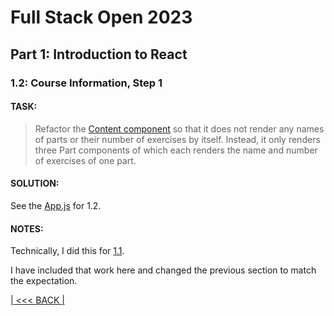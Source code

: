 # Full Stack Open 2023

## Part 1: Introduction to React

### 1.2: Course Information, Step 1

#### TASK:

> Refactor the [Content component](./1.1-course_info_step1_app.js) so that it does not render any names of parts or their number of exercises by itself. Instead, it only renders three Part components of which each renders the name and number of exercises of one part.

#### SOLUTION:

See the [App.js](./1.2-course_info_step2_app.js) for 1.2.

#### NOTES:

Technically, I did this for [1.1](./1.1-course_info_step1.md).

I have included that work here and changed the previous section to match the expectation.

[| &lt;&lt;&lt; BACK |](../README.md)

